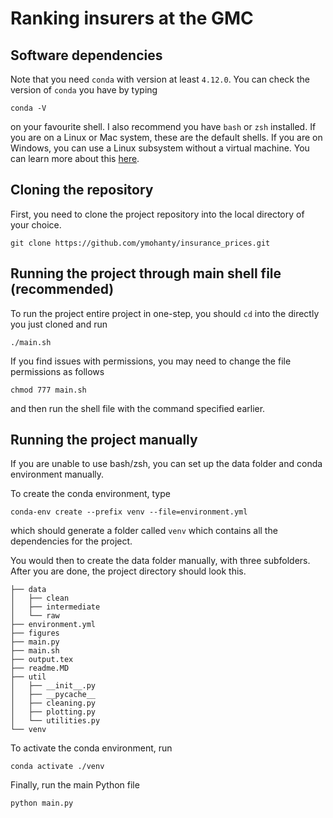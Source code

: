 # Ranking insurers at the GMC

## Software dependencies 
Note that you need `conda` with version at least `4.12.0`. You can check the version of `conda` you have by typing
```
conda -V
```
on your favourite shell. I also recommend you have `bash` or `zsh` installed. If you are on a Linux or Mac system, these are the default shells. If you are on Windows, you can use a Linux subsystem without a virtual machine. You can learn more about this [here](https://learn.microsoft.com/en-us/windows/wsl/install).

## Cloning the repository
First, you need to clone the project repository into the local directory of your choice.

```
git clone https://github.com/ymohanty/insurance_prices.git
```

## Running the project through main shell file (recommended)
To run the project entire project in one-step, you should `cd` into the directly you just cloned and run
```
./main.sh
```
If you find issues with permissions, you may need to change the file permissions as follows
```
chmod 777 main.sh
```
and then run the shell file with the command specified earlier.

## Running the project manually
If you are unable to use bash/zsh, you can set up the data folder and conda environment manually.

To create the conda environment, type
```
conda-env create --prefix venv --file=environment.yml 
```
which should generate a folder called `venv` which contains all the dependencies for the project.

You would then to create the data folder manually, with three subfolders. After you are done, the project directory should look this.

```
├── data
│   ├── clean
│   ├── intermediate
│   └── raw
├── environment.yml
├── figures
├── main.py
├── main.sh
├── output.tex
├── readme.MD
├── util
│   ├── __init__.py
│   ├── __pycache__
│   ├── cleaning.py
│   ├── plotting.py
│   └── utilities.py
└── venv
```

To activate the conda environment, run
```
conda activate ./venv
```

Finally, run the main Python file
```
python main.py
```
